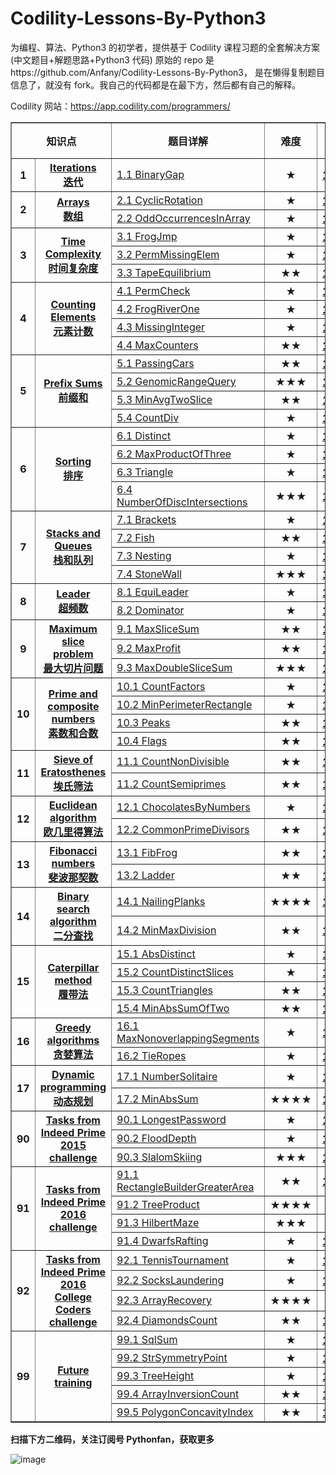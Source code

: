 # Codility-Lessons-By-Python3

为编程、算法、Python3 的初学者，提供基于 Codility 课程习题的全套解决方案(中文题目+解题思路+Python3 代码) 原始的 repo 是https://github.com/Anfany/Codility-Lessons-By-Python3， 是在懒得复制题目信息了，就没有 fork。我自己的代码都是在最下方，然后都有自己的解释。

Codility 网站：https://app.codility.com/programmers/

<body>   
<table cellspacing="1" cellpadding="1" frame="solid" border="1"  align='border_left'>

<tr>   
	<th colspan="2"> 知识点</th>
	<th> 题目详解</th>
	<th> 难度</th>
	<th> 结果查看</th>
</tr>  
<tr>   
	<th> 1</th>
	<th><a href="https://github.com/hanleilei/codility_lession/tree/master/L1_Iterations">Iterations<br>迭代</a></th>
	<td><a href="https://github.com/hanleilei/codility_lession/blob/master/L1_Iterations/1.1%20BinaryGap.md">1.1 BinaryGap</a></td>
	<th> ★</th>
	<th><a href="https://app.codility.com/demo/results/trainingBY38FS-UWK/">100%</a></th>
</tr>

<tr>   
	<th rowspan="2"> 2</th>
	<th rowspan="2" style='border-left'><a href="https://github.com/hanleilei/codility_lession/tree/master/L2_Arrays">Arrays<br>数组</a></th>
	 <td><a href="https://github.com/hanleilei/codility_lession/blob/master/L2_Arrays/2.1%20CyclicRotation.md">2.1 CyclicRotation</a></td>
	<th> ★</th>
	<th><a href="https://app.codility.com/demo/results/trainingH2WH6U-Z28/">100%</a></th>	
</tr>
	<td><a href="https://github.com/hanleilei/codility_lession/blob/master/L2_Arrays/2.2%20OddOccurrencesInArray.md">2.2 OddOccurrencesInArray</a></td>
	<th> ★</th>	
	<th><a href="https://app.codility.com/demo/results/training9GN2X6-JS4/">100%</a></th>
</tr>

<tr>   
	<th rowspan="3"> 3</th>
	<th rowspan="3"><a href="https://github.com/hanleilei/codility_lession/tree/master/L3_Time%20Complexity">Time Complexity<br>时间复杂度</a></th>
	<td><a href="https://github.com/hanleilei/codility_lession/blob/master/L3_Time%20Complexity/3.1%20FrogJmp.md">3.1 FrogJmp</a></td>
	<th> ★</th>
	<th><a href="https://app.codility.com/demo/results/trainingT3B4HR-72W/">100%</a></th>
</tr> 
<tr> 
	<td><a href="https://github.com/hanleilei/codility_lession/blob/master/L3_Time%20Complexity/3.2%20PermMissingElem.md">3.2 PermMissingElem</a></td>
	<th> ★</th>
	<th><a href="https://app.codility.com/demo/results/trainingHU486N-49W/">100%</a></th>	
</tr> 
<tr> 
	<td><a href="https://github.com/hanleilei/codility_lession/blob/master/L3_Time%20Complexity/3.3%20TapeEquilibrium.md">3.3 TapeEquilibrium</a></td>
	<th> ★★</th>
	<th><a href="https://app.codility.com/demo/results/trainingYFZYFD-Y7A/">100%</a></th>	
</tr>

<tr>   
	<th rowspan="4"> 4</th>
	<th rowspan="4"><a href="https://github.com/hanleilei/codility_lession/tree/master/L4_Counting%20Elements">Counting Elements<br>元素计数</a></th>
	<td><a href="https://github.com/hanleilei/codility_lession/blob/master/L4_Counting%20Elements/4.1%20PermCheck.md">4.1 PermCheck</a></td>
	<th> ★</th>
	<th><a href="https://app.codility.com/demo/results/trainingH2KGQQ-6FZ/">100%</a></th>		
</tr> 
<tr> 
	<td><a href="https://github.com/hanleilei/codility_lession/blob/master/L4_Counting%20Elements/4.2%20FrogRiverOne.md">4.2 FrogRiverOne</a></td>
	<th> ★</th>
	<th><a href="https://app.codility.com/demo/results/training2FZ983-NCH/">100%</a></th>		
</tr> 
<tr> 
	<td><a href="https://github.com/hanleilei/codility_lession/blob/master/L4_Counting%20Elements/4.3%20MissingInteger.md">4.3 MissingInteger</a></td>
	<th> ★</th>
	<th><a href="https://app.codility.com/demo/results/trainingRKE22K-MTS/">100%</a></th>		
</tr> 
<tr> 
	<td><a href="https://github.com/hanleilei/codility_lession/blob/master/L4_Counting%20Elements/4.4%20MaxCounters.md">4.4 MaxCounters</a></td>
	<th> ★★</th>
	<th><a href="https://app.codility.com/demo/results/trainingQYBGG4-Z4F/">100%</a></th>		
</tr>

<tr>   
	<th rowspan="4"> 5</th>
	<th rowspan="4"><a href="https://github.com/hanleilei/codility_lession/tree/master/L5_Prefix%20Sums">
Prefix Sums<br>前缀和</a></th>
	<td><a href="https://github.com/hanleilei/codility_lession/blob/master/L5_Prefix%20Sums/5.1%20PassingCars.md">5.1 PassingCars</a></td>
	<th> ★★</th>
	<th><a href="https://app.codility.com/demo/results/trainingANR5YN-92G/">100%</a></th>		
</tr> 
<tr> 
	<td><a href="https://github.com/hanleilei/codility_lession/blob/master/L5_Prefix%20Sums/5.2%20GenomicRangeQuery.md">5.2 GenomicRangeQuery</a></td>
	<th> ★★★</th>
	<th><a href="https://app.codility.com/demo/results/trainingBSCPV8-ZHR/">100%</a></th>		
</tr> 
<tr> 
	<td><a href="https://github.com/hanleilei/codility_lession/blob/master/L5_Prefix%20Sums/5.3%20MinAvgTwoSlice.md">5.3 MinAvgTwoSlice</a></td>
	<th> ★★</th>
	<th><a href="https://app.codility.com/demo/results/training6MFC8U-9G6/">100%</a></th>		
</tr> 
<tr> 
	<td><a href="https://github.com/hanleilei/codility_lession/blob/master/L5_Prefix%20Sums/5.4%20CountDiv.md">5.4 CountDiv</a></td>
	<th> ★</th>
	<th><a href="https://app.codility.com/demo/results/trainingZKZSNR-862/">100%</a></th>		
</tr>

<tr>   
	<th rowspan="4"> 6</th>
	<th rowspan="4"><a href="https://github.com/hanleilei/codility_lession/tree/master/L6_Sorting">
Sorting<br>排序</a></th>
	<td><a href="https://github.com/hanleilei/codility_lession/blob/master/L6_Sorting/6.1%20Distinct.md">6.1 Distinct</a></td>
	<th> ★</th>
	<th><a href="https://app.codility.com/demo/results/trainingCWYMX6-69B/">100%</a></th>		
</tr> 
<tr> 
	<td><a href="https://github.com/hanleilei/codility_lession/blob/master/L6_Sorting/6.2%20MaxProductOfThree.md">6.2 MaxProductOfThree</a></td>
	<th> ★</th>
	<th><a href="https://app.codility.com/demo/results/trainingSV74NX-V5W/">100%</a></th>		
</tr> 
<tr> 
	<td><a href="https://github.com/hanleilei/codility_lession/blob/master/L6_Sorting/6.3%20Triangle.md">6.3 Triangle</a></td>
	<th> ★</th>
	<th><a href="https://app.codility.com/demo/results/trainingVE7HEQ-4JB/">100%</a></th>		
</tr>

<tr> 
	<td><a href="https://github.com/hanleilei/codility_lession/blob/master/L6_Sorting/6.4%20NumberOfDiscIntersections.md">6.4 NumberOfDiscIntersections</a></td>
	<th> ★★★</th>
	<th><a href="https://app.codility.com/demo/results/training6QEM35-K32/">100%</a></th>		
</tr>

<tr>   
	<th rowspan="4"> 7</th>
	<th rowspan="4"><a href="https://github.com/hanleilei/codility_lession/tree/master/L7_Stacks%20and%20Queues">
Stacks and Queues<br>栈和队列</a></th>
	<td><a href="https://github.com/hanleilei/codility_lession/blob/master/L7_Stacks%20and%20Queues/7.1%20Brackets.md">7.1 Brackets</a></td>
	<th> ★</th>
	<th><a href="https://app.codility.com/demo/results/training8TMM4E-Z8M/">100%</a></th>	
</tr> 
<tr> 
	<td><a href="https://github.com/hanleilei/codility_lession/blob/master/L7_Stacks%20and%20Queues/7.2%20Fish.md">7.2 Fish</a></td>
	<th> ★★</th>
	<th><a href="https://app.codility.com/demo/results/training4DPX69-683/">100%</a></th>	
</tr> 
<tr> 
	<td><a href="https://github.com/hanleilei/codility_lession/blob/master/L7_Stacks%20and%20Queues/7.3%20Nesting.md">7.3 Nesting</a></td>
	<th> ★</th>
	<th><a href="https://app.codility.com/demo/results/trainingZY2Q9V-KFE/">100%</a></th>	
</tr>

<tr> 
	<td><a href="https://github.com/hanleilei/codility_lession/blob/master/L7_Stacks%20and%20Queues/7.4%20StoneWall.md">7.4 StoneWall</a></td>
	<th> ★★★</th>
	<th><a href="https://app.codility.com/demo/results/trainingSV4KYG-SXR/">100%</a></th>	
</tr>

<tr>   
	<th rowspan="2"> 8</th>
	<th rowspan="2"><a href="https://github.com/hanleilei/codility_lession/tree/master/L8_Leader">
Leader<br>超频数</a></th>
	<td><a href="https://github.com/hanleilei/codility_lession/blob/master/L8_Leader/8.1%20EquiLeader.md">8.1 EquiLeader</a></td>
	<th> ★</th>
	<th><a href="https://app.codility.com/demo/results/training88YQPR-AU6/">100%</a></th>	
</tr> 
<tr> 
	<td><a href="https://github.com/hanleilei/codility_lession/blob/master/L8_Leader/8.2%20Dominator.md">8.2 Dominator</a></td>
	<th> ★</th>
	<th><a href="https://app.codility.com/demo/results/trainingS8SV7R-SK3/">100%</a></th>	
</tr>

<tr>   
	<th rowspan="3"> 9</th>
	<th rowspan="3"><a href="https://github.com/hanleilei/codility_lession/tree/master/L9_Maximum%20Slice%20Problem">Maximum slice problem<br>最大切片问题</a></th>
	<td><a href="https://github.com/hanleilei/codility_lession/blob/master/L9_Maximum%20Slice%20Problem/9.1%20MaxSliceSum.md">9.1 MaxSliceSum</a></td>
	<th> ★★</th>
	<th><a href="https://app.codility.com/demo/results/training4PCFXN-W8X/">100%</a></th>	
</tr> 
<tr> 
	<td><a href="https://github.com/hanleilei/codility_lession/blob/master/L9_Maximum%20Slice%20Problem/9.2%20MaxProfit.md">9.2 MaxProfit</a></td>
	<th> ★★</th>
	<th><a href="https://app.codility.com/demo/results/trainingJAB4JQ-WQ8/">100%</a></th>	
</tr> 
<tr> 
	<td><a href="https://github.com/hanleilei/codility_lession/blob/master/L9_Maximum%20Slice%20Problem/9.3%20%20MaxDoubleSliceSum.md">9.3 MaxDoubleSliceSum</a></td>
	<th> ★★★</th>
	<th><a href="https://app.codility.com/demo/results/trainingJDPHDE-J5M/">100%</a></th>	
</tr>

<tr>   
	<th rowspan="4"> 10</th>
	<th rowspan="4"><a href="https://github.com/hanleilei/codility_lession/tree/master/L10_Prime%20and%20composite%20numbers">Prime and composite numbers<br>素数和合数</a></th>
	<td><a href="https://github.com/hanleilei/codility_lession/blob/master/L10_Prime%20and%20composite%20numbers/10.1%20CountFactors.md">10.1 CountFactors</a></td>
	<th> ★</th>
	<th><a href="https://app.codility.com/demo/results/trainingQDKHRF-E5B/">100%</a></th>	
</tr> 
<tr> 
	<td><a href="https://github.com/hanleilei/codility_lession/blob/master/L10_Prime%20and%20composite%20numbers/10.2%20MinPerimeterRectangle.md">10.2 MinPerimeterRectangle</a></td>
	<th> ★</th>
	<th><a href="https://app.codility.com/demo/results/trainingUPVG9W-BA7/">100%</a></th>	
</tr> 
<tr> 
	<td><a href="https://github.com/hanleilei/codility_lession/blob/master/L10_Prime%20and%20composite%20numbers/10.3%20Peaks.md">10.3 Peaks</a></td>
	<th> ★★</th>
	<th><a href="https://app.codility.com/demo/results/trainingUAKMQZ-4CF/">100%</a></th>	
</tr> 
<tr> 
	<td><a href="https://github.com/hanleilei/codility_lession/blob/master/L10_Prime%20and%20composite%20numbers/10.4%20Flags.md">10.4 Flags</a></td>
	<th> ★★</th>
	<th><a href="https://app.codility.com/demo/results/trainingZZA54M-S5Z/">100%</a></th>	
</tr>

<tr>   
	<th rowspan="2"> 11</th>
	<th rowspan="2"><a href="https://github.com/hanleilei/codility_lession/tree/master/L11_Sieve%20of%20Eratosthenes">Sieve of Eratosthenes<br>埃氏筛法</a></th>
	<td><a href="https://github.com/hanleilei/codility_lession/blob/master/L11_Sieve%20of%20Eratosthenes/11.1%20CountNonDivisible.md">11.1 CountNonDivisible</a></td>
	<th> ★★</th>
	<th><a href="https://app.codility.com/demo/results/trainingD8YRHG-NZ7/">100%</a></th>	
</tr> 
<tr> 
	<td><a href="https://github.com/hanleilei/codility_lession/blob/master/L11_Sieve%20of%20Eratosthenes/11.2%20CountSemiprimes.md">11.2 CountSemiprimes</a></td>
	<th> ★★</th>
	<th><a href="https://app.codility.com/demo/results/trainingMUSK5X-7YJ/">100%</a></th>	
</tr>

<tr>   
	<th rowspan="2"> 12</th>
	<th rowspan="2"><a href="https://github.com/hanleilei/codility_lession/tree/master/L12_Euclidean%20algorithm">Euclidean algorithm<br>欧几里得算法</a></th>
	<td><a href="https://github.com/hanleilei/codility_lession/blob/master/L12_Euclidean%20algorithm/12.1%20ChocolatesByNumbers.md">12.1 ChocolatesByNumbers</a></td>
	<th> ★</th>
	<th><a href="https://app.codility.com/c/run/trainingJ7MCG6-74V/">100%</a></th>	
</tr> 
<tr> 
	<td><a href="https://github.com/hanleilei/codility_lession/blob/master/L12_Euclidean%20algorithm/12.2%20CommonPrimeDivisors.md">12.2 CommonPrimeDivisors</a></td>
	<th> ★★</th>
	<th><a href="https://app.codility.com/demo/results/trainingM4TCFE-VK9/">100%</a></th>	
</tr>

<tr>   
	<th rowspan="2"> 13</th>
	<th rowspan="2"><a href="https://github.com/hanleilei/codility_lession/tree/master/L13_Fibonacci%20numbers">Fibonacci numbers<br>斐波那契数</a></th>
	<td><a href="https://github.com/hanleilei/codility_lession/blob/master/L13_Fibonacci%20numbers/13.1%20FibFrog.md">13.1 FibFrog</a></td>
	<th> ★★</th>
	<th><a href="https://app.codility.com/demo/results/trainingRUYC5U-HM9/">100%</a></th>	
</tr> 
<tr> 
	<td><a href="https://github.com/hanleilei/codility_lession/blob/master/L13_Fibonacci%20numbers/13.2%20Ladder.md">13.2 Ladder</a></td>
	<th> ★★</th>
	<th><a href="https://app.codility.com/demo/results/trainingCWHC9U-N8W/">100%</a></th>	
</tr>

<tr>   
	<th rowspan="2"> 14</th>
	<th rowspan="2"><a href="https://github.com/hanleilei/codility_lession/tree/master/L14_Binary%20search%20algorithm">Binary search algorithm<br>二分查找</a></th>
	<td><a href="https://github.com/hanleilei/codility_lession/blob/master/L14_Binary%20search%20algorithm/14.1%20NailingPlanks.md">14.1 NailingPlanks</a></td>
	<th> ★★★★</th>
	<th><a href="https://app.codility.com/demo/results/trainingBSJ2TV-FXM/">100%</a></th>	
</tr> 
<tr> 
	<td><a href="https://github.com/hanleilei/codility_lession/blob/master/L14_Binary%20search%20algorithm/14.2%20MinMaxDivision.md">14.2 MinMaxDivision</a></td>
	<th> ★★</th>
	<th><a href="https://app.codility.com/demo/results/training436C73-QBA/">100%</a></th>	
</tr>

<tr>   
	<th rowspan="4"> 15</th>
	<th rowspan="4"><a href="https://github.com/hanleilei/codility_lession/tree/master/L15_Caterpillar%20method">Caterpillar method<br>履带法</a></th>
	<td><a href="https://github.com/hanleilei/codility_lession/blob/master/L15_Caterpillar%20method/15.1%20AbsDistinct.md">15.1 AbsDistinct</a></td>
	<th> ★</th>
	<th><a href="https://app.codility.com/demo/results/trainingTTFUXF-WMA/">100%</a></th>
	
</tr> 
<tr> 
	<td><a href="https://github.com/hanleilei/codility_lession/blob/master/L15_Caterpillar%20method/15.2%20CountDistinctSlices.md">15.2 CountDistinctSlices</a></td>
	<th> ★</th>
	<th><a href="https://app.codility.com/demo/results/training4CF4FJ-NA3/">100%</a></th>	
</tr> 
<tr> 
	<td><a href="https://github.com/hanleilei/codility_lession/blob/master/L15_Caterpillar%20method/15.3%20CountTriangles.md">15.3 CountTriangles</a></td>
	<th> ★★</th>
	<th><a href="https://app.codility.com/demo/results/trainingKXTAK3-RNN/">100%</a></th>	
</tr>

<tr> 
	<td><a href="https://github.com/hanleilei/codility_lession/blob/master/L15_Caterpillar%20method/15.4%20MinAbsSumOfTwo.md">15.4 MinAbsSumOfTwo</a></td>
	<th> ★★</th>
	<th><a href="https://app.codility.com/demo/results/trainingC7W9QV-NGU/">100%</a></th>	
</tr>

<tr>   
	<th rowspan="2"> 16</th>
	<th rowspan="2"><a href="https://github.com/hanleilei/codility_lession/tree/master/L16_Greedy%20algorithms">Greedy algorithms<br>贪婪算法</a></th>
	<td><a href="https://github.com/hanleilei/codility_lession/blob/master/L16_Greedy%20algorithms/16.1%20MaxNonoverlappingSegments.md">16.1 MaxNonoverlappingSegments</a></td>
	<th> ★</th>
	<th><a href="https://app.codility.com/demo/results/trainingDJFZ6N-C9G/">100%</a></th>	
</tr> 
<tr> 
	<td><a href="https://github.com/hanleilei/codility_lession/blob/master/L16_Greedy%20algorithms/16.2%20TieRopes.md">16.2 TieRopes</a></td>
	<th> ★</th>
	<th><a href="https://app.codility.com/demo/results/training76Z444-9YA/">100%</a></th>	
</tr>

<tr>   
	<th rowspan="2"> 17</th>
	<th rowspan="2"><a href="https://github.com/hanleilei/codility_lession/tree/master/L17_Dynamic%20programming">Dynamic programming<br>动态规划</a></th>
	<td><a href="https://github.com/hanleilei/codility_lession/blob/master/L17_Dynamic%20programming/17.1%20NumberSolitaire.md">17.1 NumberSolitaire</a></td>
	<th> ★</th>
	<th><a href="https://app.codility.com/demo/results/training9RRY2Q-ZSN/">100%</a></th>
	
</tr> 
<tr> 
	<td><a href="https://github.com/hanleilei/codility_lession/blob/master/L17_Dynamic%20programming/17.2%20MinAbsSum.md">17.2 MinAbsSum</a></td>
	<th> ★★★★</th>
	<th><a href="https://app.codility.com/demo/results/trainingNMA9WM-AN5/">100%</a></th>	
</tr>

<tr>   
	<th rowspan="3"> 90</th>
	<th rowspan="3"><a href="https://github.com/hanleilei/codility_lession/tree/master/L90_Tasks%20from%20Indeed%20Prime%202015%20challenge">Tasks from Indeed Prime<br>2015 challenge</a></th>
	<td><a href="https://github.com/hanleilei/codility_lession/blob/master/L90_Tasks%20from%20Indeed%20Prime%202015%20challenge/90.1%20LongestPassword.md">90.1 LongestPassword</a></td>
	<th> ★</th>
	<th><a href="https://app.codility.com/demo/results/trainingS3RE4H-GZY/">100%</a></th>	
</tr> 
<tr> 
	<td><a href="https://github.com/hanleilei/codility_lession/blob/master/L90_Tasks%20from%20Indeed%20Prime%202015%20challenge/90.2%20FloodDepth.md">90.2 FloodDepth</a></td>
	<th> ★</th>
	<th><a href="https://app.codility.com/demo/results/training6JSDHJ-CKY/">100%</a></th>	
</tr> 
<tr> 
	<td><a href="https://github.com/hanleilei/codility_lession/blob/master/L90_Tasks%20from%20Indeed%20Prime%202015%20challenge/90.3%20SlalomSkiing.md">90.3 SlalomSkiing</a></td>
	<th> ★★★</th>
	<th><a href="https://app.codility.com/demo/results/trainingDXRTNX-E7U/">100%</a></th>	
</tr>

<tr>   
	<th rowspan="4"> 91</th>
	<th rowspan="4"><a href="https://github.com/hanleilei/codility_lession/tree/master/L91_Tasks%20from%20Indeed%20Prime%202016%20challenge">Tasks from Indeed Prime<br>2016 challenge</a></th>
	<td><a href="https://github.com/hanleilei/codility_lession/blob/master/L91_Tasks%20from%20Indeed%20Prime%202016%20challenge/91.1%20RectangleBuilderGreaterArea.md">91.1 RectangleBuilderGreaterArea</a></td>
	<th> ★★</th>
	<th><a href="https://app.codility.com/demo/results/trainingXZ2THZ-VY4/">100%</a></th>	
</tr> 
<tr> 
	<td><a href="https://github.com/hanleilei/codility_lession/blob/master/L91_Tasks%20from%20Indeed%20Prime%202016%20challenge/91.2%20TreeProduct.md">91.2 TreeProduct</a></td>
	<th> ★★★★</th>
	<th> 0% </th>		
</tr> 
<tr> 
	<td><a href="https://github.com/hanleilei/codility_lession/blob/master/L91_Tasks%20from%20Indeed%20Prime%202016%20challenge/91.3%20HilbertMaze.md">91.3 HilbertMaze</a></td>
	<th> ★★★</th>
	<th><a href="https://app.codility.com/demo/results/trainingYUAUAJ-XWM/">53%</a></th>	
	
</tr> 
<tr> 
	<td><a href="https://github.com/hanleilei/codility_lession/blob/master/L91_Tasks%20from%20Indeed%20Prime%202016%20challenge/91.4%20DwarfsRafting.md">91.4 DwarfsRafting</a></td>
	<th> ★</th>
	<th><a href="https://app.codility.com/demo/results/trainingYBAPZ4-9C7/">100%</a></th>		
</tr>

<tr>   
	<th rowspan="4"> 92</th>
	<th rowspan="4"><a href="https://github.com/hanleilei/codility_lession/tree/master/L92_Tasks%20from%20Indeed%20Prime%202016%20College%20Coders%20challenge">Tasks from Indeed Prime 2016<br>College Coders challenge</a></th>
	<td><a href="https://github.com/hanleilei/codility_lession/blob/master/L92_Tasks%20from%20Indeed%20Prime%202016%20College%20Coders%20challenge/92.1%20TennisTournament.md">92.1 TennisTournament</a></td>
	<th> ★</th>
	<th><a href="https://app.codility.com/demo/results/trainingAVCEZN-SWP/">100%</a></th>	
</tr> 
<tr> 
	<td><a href="https://github.com/hanleilei/codility_lession/blob/master/L92_Tasks%20from%20Indeed%20Prime%202016%20College%20Coders%20challenge/92.2%20SocksLaundering.md">92.2 SocksLaundering</a></td>
	<th> ★</th>
	<th><a href="https://app.codility.com/demo/results/trainingJDHT6E-GPK/">100%</a></th>		
</tr> 
<tr> 
	<td><a href="https://github.com/hanleilei/codility_lession/blob/master/L92_Tasks%20from%20Indeed%20Prime%202016%20College%20Coders%20challenge/92.3%20ArrayRecovery.md">92.3 ArrayRecovery</a></td>
	<th> ★★★★</th>
	<th><a href="https://app.codility.com/demo/results/trainingEQ52C8-VYG/">66%</a></th>
	
</tr> 
<tr> 
	<td><a href="https://github.com/hanleilei/codility_lession/blob/master/L92_Tasks%20from%20Indeed%20Prime%202016%20College%20Coders%20challenge/92.4%20DiamondsCount.md">92.4 DiamondsCount</a></td>
	<th> ★★</th>
	<th><a href="https://app.codility.com/demo/results/training6A2REF-PH5/">100%</a></th>	
</tr>

<tr>   
	<th rowspan="5"> 99</th>
	<th rowspan="5"><a href="https://github.com/hanleilei/codility_lession/tree/master/L99_Future%20training">Future training</a></th>
	<td><a href="https://github.com/hanleilei/codility_lession/blob/master/L99_Future%20training/99.1%20SqlSum.md">99.1 SqlSum</a></td>
	<th> ★</th>
	<th><a href="https://app.codility.com/demo/results/trainingR4C5JD-YVG/">100%</a></th>		
</tr> 
<tr> 
	<td><a href="https://github.com/hanleilei/codility_lession/blob/master/L99_Future%20training/99.2%20StrSymmetryPoint.md">99.2 StrSymmetryPoint</a></td>
	<th> ★</th>
	<th><a href="https://app.codility.com/demo/results/trainingN42VU9-N9P/">100%</a></th>		
</tr> 
<tr> 
	<td><a href="https://github.com/hanleilei/codility_lession/blob/master/L99_Future%20training/99.3%20TreeHeight.md">99.3 TreeHeight</a></td>
	<th> ★</th>
	<th><a href="https://app.codility.com/demo/results/trainingQJRXZ3-RP7/">100%</a></th>		
</tr> 
<tr> 
	<td><a href="https://github.com/hanleilei/codility_lession/blob/master/L99_Future%20training/99.4%20ArrayInversionCount.md">99.4 ArrayInversionCount</a></td>
	<th> ★★</th>
	<th><a href="https://app.codility.com/demo/results/trainingVC4MK2-UVK/">100%</a></th>		
</tr>

<tr> 
	<td><a href="https://github.com/hanleilei/codility_lession/blob/master/L99_Future%20training/99.5%20PolygonConcavityIndex.md">99.5 PolygonConcavityIndex</a></td>
	<th> ★★</th>
	<th><a href="https://app.codility.com/demo/results/trainingPBTSC4-86Q/">100%</a></th>		
</tr>

</table>   
</body>

**扫描下方二维码，关注订阅号 Pythonfan，获取更多**

![image](https://github.com/Anfany/Machine-Learning-for-Beginner-by-Python3/blob/master/pythonfan_anfany.jpg)
